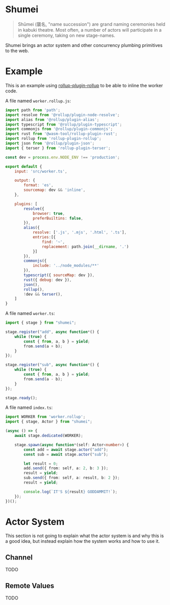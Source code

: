 Shumei
======
>Shūmei (襲名, "name succession") are grand naming ceremonies held in kabuki
>theatre. Most often, a number of actors will participate in a single ceremony,
>taking on new stage-names.

Shumei brings an actor system and other concurrency plumbing primitives to the
web.

Example
=======
This is an example using [rollup-plugin-rollup](https://github.com/meh/rollup-plugin-rollup)
to be able to inline the worker code.

A file named `worker.rollup.js`:
```js
import path from 'path';
import resolve from '@rollup/plugin-node-resolve';
import alias from '@rollup/plugin-alias';
import typescript from '@rollup/plugin-typescript';
import commonjs from '@rollup/plugin-commonjs';
import rust from '@wasm-tool/rollup-plugin-rust';
import rollup from 'rollup-plugin-rollup';
import json from '@rollup/plugin-json';
import { terser } from 'rollup-plugin-terser';

const dev = process.env.NODE_ENV !== 'production';

export default {
	input: 'src/worker.ts',

	output: {
		format: 'es',
		sourcemap: dev && 'inline',
	},

	plugins: [
		resolve({
			browser: true,
			preferBuiltins: false,
		}),
		alias({
			resolve: ['.js', '.mjs', '.html', '.ts'],
			entries:[{
				find: '~',
				replacement: path.join(__dirname, '.')
			}]
		}),
		commonjs({
			include: '../node_modules/**'
		}),
		typescript({ sourceMap: dev }),
		rust({ debug: dev }),
		json(),
		rollup(),
		!dev && terser(),
	]
}
```


A file named `worker.ts`:
```ts
import { stage } from "shumei";

stage.register("add", async function*() {
	while (true) {
		const { from, a, b } = yield;
		from.send(a + b);
	}
});

stage.register("sub", async function*() {
	while (true) {
		const { from, a, b } = yield;
		from.send(a - b);
	}
});

stage.ready();
```

A file named `index.ts`:
```ts
import WORKER from 'worker.rollup';
import { stage, Actor } from "shumei";

(async () => {
	await stage.dedicated(WORKER);

	stage.spawn(async function*(self: Actor<number>) {
		const add = await stage.actor("add");
		const sub = await stage.actor("sub");

		let result = 0;
		add.send({ from: self, a: 2, b: 3 });
		result = yield;
		sub.send({ from: self, a: result, b: 2 });
		result = yield;

		console.log(`IT'S ${result} GODDAMMIT!`);
	});
})();
```

Actor System
============
This section is not going to explain what the actor system is and why this is a
good idea, but instead explain how the system works and how to use it.

Channel
-------
TODO

Remote Values
-------------
TODO
